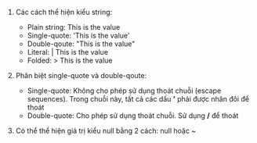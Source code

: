 1. Các cách thể hiện kiểu string:
    - Plain string: This is the value
    - Single-quote: 'This is the value'
    - Double-qoute: "This is the value"
    - Literal: | This is
                the value
    - Folded: > This is 
                the value

2. Phân biệt single-quote và double-qoute:
    - Single-quote: Không cho phép sử dụng thoát chuỗi (escape sequences). Trong chuỗi này, tất cả các dấu **'** phải được nhân đôi để thoát
    - Double-quote: Cho phép sử dụng thoát chuỗi. Sử dụng **\/** để thoát

3. Có thể thể hiện giá trị kiểu null bằng 2 cách: null hoặc ~ 